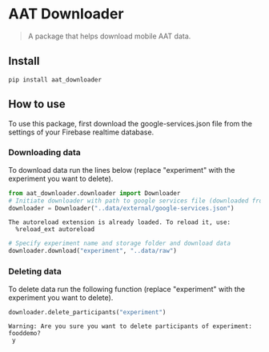 # AAT Downloader
> A package that helps download mobile AAT data.


## Install

`pip install aat_downloader`

## How to use

To use this package, first download the google-services.json file from the settings of your Firebase realtime database.

### Downloading data
To download data run the lines below (replace "experiment" with the experiment you want to delete).

```python
from aat_downloader.downloader import Downloader
# Initiate downloader with path to google services file (downloaded from Firebase)
downloader = Downloader("..data/external/google-services.json")
```

    The autoreload extension is already loaded. To reload it, use:
      %reload_ext autoreload


```python
# Specify experiment name and storage folder and download data
downloader.download("experiment", "..data/raw")
```

### Deleting data
To delete data run the following function (replace "experiment" with the experiment you want to delete).

```python
downloader.delete_participants("experiment")
```

    Warning: Are you sure you want to delete participants of experiment: fooddemo?
     y

